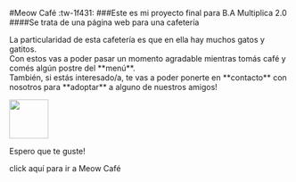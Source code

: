 #Meow Café :tw-1f431:
###Este es mi proyecto final para B.A Multiplica 2.0
####Se trata de una página web para una cafetería
<p>La particularidad de esta cafetería es que en ella hay muchos gatos y gatitos. <br>Con estos vas a poder pasar un momento agradable mientras tomás café y comés algún postre del **menú**. <br>
También, si estás interesado/a, te vas a poder ponerte en **contacto** con nosotros para **adoptar** a alguno de nuestros amigos!
</p>

<img src="https://camirolejo.github.io/BAM_proyecto_final/img/logo-blanco.svg" height="70px">

<p>Espero que te guste!</p>
<a src="https://camirolejo.github.io/BAM_proyecto_final/">click aquí para ir a Meow Café</a>
